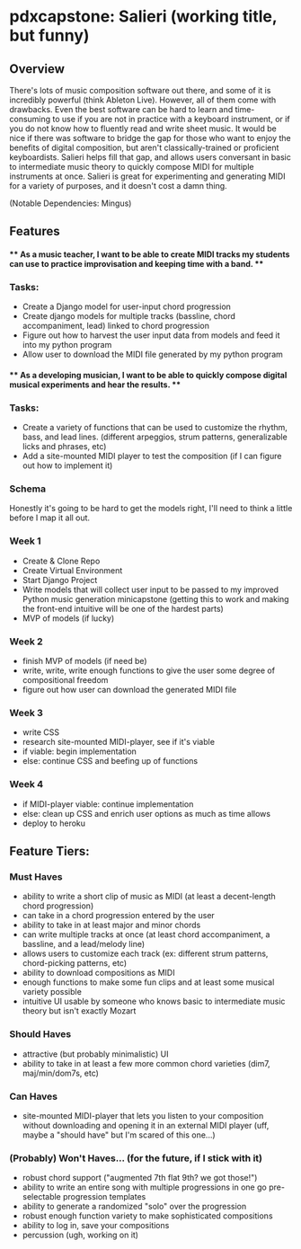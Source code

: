 # pdxcapstone: Salieri (working title, but funny)

## Overview
There's lots of music composition software out there, and some of it is incredibly powerful (think Ableton Live).  However, all of them come with drawbacks.  Even the best software can be hard to learn and time-consuming to use if you are not in practice with a keyboard instrument, or if you do not know how to fluently read and write sheet music.  It would be nice if there was software to bridge the gap for those who want to enjoy the benefits of digital composition, but aren't classically-trained or proficient keyboardists.  Salieri helps fill that gap, and allows users conversant in basic to intermediate music theory to quickly compose MIDI for multiple instruments at once.  Salieri is great for experimenting and generating MIDI for a variety of purposes, and it doesn't cost a damn thing.

(Notable Dependencies: Mingus)

## Features

#### ** As a music teacher, I want to be able to create MIDI tracks my students can use to practice improvisation and keeping time with a band. **

### Tasks:
* Create a Django model for user-input chord progression
* Create django models for multiple tracks (bassline, chord accompaniment, lead) linked to chord progression
* Figure out how to harvest the user input data from models and feed it into my python program
* Allow user to download the MIDI file generated by my python program

#### ** As a developing musician, I want to be able to quickly compose digital musical experiments and hear the results. **

### Tasks: 
* Create a variety of functions that can be used to customize the rhythm, bass, and lead lines.  (different arpeggios, strum patterns, generalizable licks and phrases, etc)
* Add a site-mounted MIDI player to test the composition (if I can figure out how to implement it)

### Schema
Honestly it's going to be hard to get the models right, I'll need to think a little before I map it all out.

### Week 1
* Create & Clone Repo
* Create Virtual Environment
* Start Django Project
* Write models that will collect user input to be passed to my improved Python music generation minicapstone (getting this to work and making the front-end intuitive will be one of the hardest parts)
* MVP of models (if lucky)
  
### Week 2
* finish MVP of models (if need be)
* write, write, write enough functions to give the user some degree of compositional freedom
* figure out how user can download the generated MIDI file 


### Week 3
* write CSS
* research site-mounted MIDI-player, see if it's viable
* if viable: begin implementation
* else: continue CSS and beefing up of functions

  
### Week 4
* if MIDI-player viable: continue implementation
* else: clean up CSS and enrich user options as much as time allows
* deploy to heroku


## Feature Tiers:
### Must Haves
* ability to write a short clip of music as MIDI (at least a decent-length chord progression)
* can take in a chord progression entered by the user
* ability to take in at least major and minor chords
* can write multiple tracks at once (at least chord accompaniment, a bassline, and a lead/melody line)
* allows users to customize each track (ex: different strum patterns, chord-picking patterns, etc)
* ability to download compositions as MIDI
* enough functions to make some fun clips and at least some musical variety possible
* intuitive UI usable by someone who knows basic to intermediate music theory but isn't exactly Mozart
  
### Should Haves
* attractive (but probably minimalistic) UI
* ability to take in at least a few more common chord varieties (dim7, maj/min/dom7s, etc)


### Can Haves
* site-mounted MIDI-player that lets you listen to your composition without downloading and opening it in an external MIDI player (uff, maybe a "should have" but I'm scared of this one...)

### (Probably) Won't Haves... (for the future, if I stick with it)
* robust chord support ("augmented 7th flat 9th?  we got those!")
* ability to write an entire song with multiple progressions in one go 
pre-selectable progression templates
* ability to generate a randomized "solo" over the progression
* robust enough function variety to make sophisticated compositions 
* ability to log in, save your compositions
* percussion (ugh, working on it)

